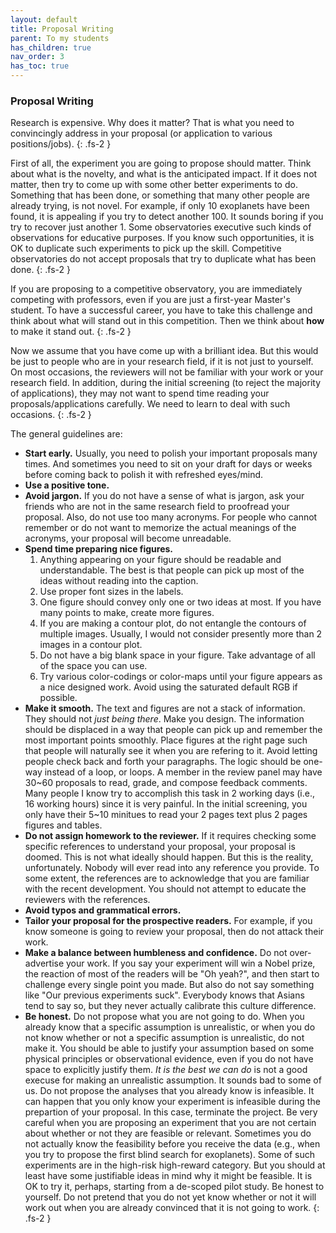 ```yaml
---
layout: default
title: Proposal Writing
parent: To my students
has_children: true
nav_order: 3
has_toc: true
---
```



### Proposal Writing

Research is expensive. Why does it matter? That is what you need to convincingly address in your proposal (or application to various positions/jobs).
{: .fs-2 }

First of all, the experiment you are going to propose should matter. Think about what is the novelty, and what is the anticipated impact. If it does not matter, then try to come up with some other better experiments to do. Something that has been done, or something that many other people are already trying, is not novel. For example, if only 10 exoplanets have been found, it is appealing if you try to detect another 100. It sounds boring if you try to recover just another 1. Some observatories executive such kinds of observations for educative purposes. If you know such opportunities, it is OK to duplicate such experiments to pick up the skill. Competitive observatories do not accept proposals that try to duplicate what has been done.
{: .fs-2 }

If you are proposing to a competitive observatory, you are immediately competing with professors, even if you are just a first-year Master's student. To  have a successful career, you have to take this challenge and think about what will stand out in this competition. Then we think about **how** to make it stand out.
{: .fs-2 }

Now we assume that you have come up with a brilliant idea. But this would be just to people who are in your research field, if it is not just to yourself. On most occasions, the reviewers will not be familiar with your work or your research field. In addition, during the initial screening (to reject the majority of applications), they may not want to spend time reading your proposals/applications carefully. We need to learn to deal with such occasions.
{: .fs-2 }

The general guidelines are:
- **Start early.** Usually, you need to polish your important proposals many times. And sometimes you need to sit on your draft for days or weeks before coming back to polish it with refreshed eyes/mind.
- **Use a positive tone.**
- **Avoid jargon.**
    If you do not have a sense of what is jargon, ask your friends who are not in the same research field to proofread your proposal. Also, do not use too many acronyms. For people who cannot remember or do not want to memorize the actual meanings of the acronyms, your proposal will become unreadable. 
- **Spend time preparing nice figures.**
    1. Anything appearing on your figure should be readable and understandable. The best is that people can pick up most of the ideas without reading into the caption.
    2. Use proper font sizes in the labels. 
    3. One figure should convey only one or two ideas at most. If you have many points to make, create more figures.
    4. If you are making a contour plot, do not entangle the contours of multiple images. Usually, I would not consider presently more than 2 images in a contour plot.
    5. Do not have a big blank space in your figure. Take advantage of all of the space you can use.
    6. Try various color-codings or color-maps until your figure appears as a nice designed work. Avoid using the saturated default RGB if possible.
- **Make it smooth.** The text and figures are not a stack of information. They should not *just being there*. Make you design. The information should be displaced in a way that people can pick up and remember the most important points smoothly. Place figures at the right page such that people will naturally see it when you are refering to it. Avoid letting people check back and forth your paragraphs. The logic should be one-way instead of a loop, or loops. A member in the review panel may have 30~60 proposals to read, grade, and compose feedback comments. Many people I know try to accomplish this task in 2 working days (i.e., 16 working hours) since it is very painful. In the initial screening, you only have their 5~10 minitues to read your 2 pages text plus 2 pages figures and tables.
- **Do not assign homework to the reviewer.** If it requires checking some specific references to understand your proposal, your proposal is doomed. This is not what ideally should happen. But this is the reality, unfortunately. Nobody will ever read into any reference you provide. To some extent, the references are to acknowledge that you are familiar with the recent development. You should not attempt to educate the reviewers with the references.
- **Avoid typos and grammatical errors.**
- **Tailor your proposal for the prospective readers.** For example, if you know someone is going to review your proposal, then do not attack their work.
- **Make a balance between humbleness and confidence.** Do not over-advertise your work. If you say your experiment will win a Nobel prize, the reaction of most of the readers will be "Oh yeah?", and then start to challenge every single point you made. But also do not say something like "Our previous experiments suck". Everybody knows that Asians tend to say so, but they never actually calibrate this culture difference.
- **Be honest.** Do not propose what you are not going to do. When you already know that a specific assumption is unrealistic, or when you do not know whether or not a specific assumption is unrealistic, do not make it. You should be able to justify your assumption based on some physical principles or observational evidence, even if you do not have space to explicitly justify them. *It is the best we can do* is not a good execuse for making an unrealistic assumption. It sounds bad to some of us. Do not propose the analyses that you already know is infeasible. It can happen that you only know your experiment is infeasible during the prepartion of your proposal. In this case, terminate the project. Be very careful when you are proposing an experiment that you are not certain about whether or not they are feasible or relevant. Sometimes you do not actually know the feasibility before you receive the data (e.g., when you try to propose the first blind search for exoplanets). Some of such experiments are in the high-risk high-reward category. But you should at least have some justifiable ideas in mind why it might be feasible. It is OK to try it, perhaps, starting from a de-scoped pilot study. Be honest to yourself. Do not pretend that you do not yet know whether or not it will work out when you are already convinced that it is not going to work.
{: .fs-2 }
